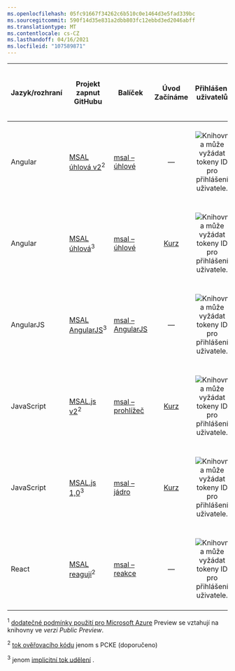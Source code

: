 ```yaml
---
ms.openlocfilehash: 05fc91667f34262c6b510c0e1464d3e5fad339bc
ms.sourcegitcommit: 590f14d35e831a2dbb803fc12ebbd3ed2046abff
ms.translationtype: MT
ms.contentlocale: cs-CZ
ms.lasthandoff: 04/16/2021
ms.locfileid: "107589871"
---
```

| Jazyk/rozhraní | Projekt zapnut<br/>GitHubu                                                                                                    | Balíček                                                                      | Úvod<br/>Začínáme                             | Přihlášení uživatelů                                         | Přístup k webovým rozhraním API                                                 | Všeobecně dostupná (GA) *nebo*<br/>Verze Public Preview<sup>1</sup> |
|----------------------|--------------------------------------------------------------------------------------------------------------------------|------------------------------------------------------------------------------|:-----------------------------------------------:|:-----------------------------------------------------:|:---------------------------------------------------------------:|:------------------------------------------------------------:|
| Angular              | [MSAL úhlová v2](https://github.com/AzureAD/microsoft-authentication-library-for-js/blob/dev/lib/msal-angular)<sup>2</sup>         | [msal – úhlové](https://www.npmjs.com/package/@azure/msal-angular)     | —                                               | ![Knihovna může vyžádat tokeny ID pro přihlášení uživatele.][y] | ![Knihovna může požadovat přístupové tokeny pro chráněná webová rozhraní API.][y] | Verze Public Preview                                               |
| Angular              | [MSAL úhlová](https://github.com/AzureAD/microsoft-authentication-library-for-js/tree/msal-angular-v1/lib/msal-angular)<sup>3</sup> | [msal – úhlové](https://www.npmjs.com/package/@azure/msal-angular)     |[Kurz](../articles/active-directory/develop/tutorial-v2-angular.md)| ![Knihovna může vyžádat tokeny ID pro přihlášení uživatele.][y] | ![Knihovna může požadovat přístupové tokeny pro chráněná webová rozhraní API.][y] | GA                                                           |
| AngularJS            | [MSAL AngularJS](https://github.com/AzureAD/microsoft-authentication-library-for-js/tree/dev/lib/msal-angularjs)<sup>3</sup>         | [msal – AngularJS](https://www.npmjs.com/package/@azure/msal-angularjs) | —                                               | ![Knihovna může vyžádat tokeny ID pro přihlášení uživatele.][y] | ![Knihovna může požadovat přístupové tokeny pro chráněná webová rozhraní API.][y] | Verze Public Preview                                               |
| JavaScript           | [MSAL.js v2](https://github.com/AzureAD/microsoft-authentication-library-for-js/tree/dev/lib/msal-browser)<sup>2</sup>              | [msal – prohlížeč](https://www.npmjs.com/package/@azure/msal-browser)     | [Kurz](../articles/active-directory/develop/tutorial-v2-javascript-auth-code.md) | ![Knihovna může vyžádat tokeny ID pro přihlášení uživatele.][y] | ![Knihovna může požadovat přístupové tokeny pro chráněná webová rozhraní API.][y] | GA                                                           |
|JavaScript|[MSAL.js 1,0](https://github.com/AzureAD/microsoft-authentication-library-for-js/tree/dev/lib/msal-core)<sup>3</sup> | [msal – jádro](https://www.npmjs.com/package/@azure/msal-core)    | [Kurz](../articles/active-directory/develop/tutorial-v2-javascript-spa.md)| ![Knihovna může vyžádat tokeny ID pro přihlášení uživatele.][y] | ![Knihovna může požadovat přístupové tokeny pro chráněná webová rozhraní API.][y] | GA                                                           |
| React                | [MSAL reagují](https://github.com/AzureAD/microsoft-authentication-library-for-js/tree/dev/lib/msal-react)<sup>2</sup>                 | [msal – reakce](https://www.npmjs.com/package/@azure/msal-react)         | —                                               | ![Knihovna může vyžádat tokeny ID pro přihlášení uživatele.][y] | ![Knihovna může požadovat přístupové tokeny pro chráněná webová rozhraní API.][y] | Verze Public Preview                                               |
<!--
| Vue | [Vue MSAL]( https://github.com/mvertopoulos/vue-msal) | [vue-msal]( https://www.npmjs.com/package/vue-msal) | ![X indicating no.][n] | ![Green check mark.][y] | ![Green check mark.][y] | -- |
-->

<sup>1</sup> [dodatečné podmínky použití pro Microsoft Azure][preview-tos] Preview se vztahují na knihovny ve *verzi Public Preview*.

<sup>2</sup> [tok ověřovacího kódu][auth-code-flow] jenom s PCKE (doporučeno) 

<sup>3</sup> jenom [implicitní tok udělení][implicit-flow] .

<!--Image references-->

[y]: ../articles/active-directory/develop/media/common/yes.png
[n]: ../articles/active-directory/develop/media/common/no.png

<!--Reference-style links -->
[AAD-App-Model-V2-Overview]: v2-overview.md
[Microsoft-SDL]: https://www.microsoft.com/securityengineering/sdl/
[preview-tos]: https://azure.microsoft.com/support/legal/preview-supplemental-terms/
[auth-code-flow]: ../articles/active-directory/develop/v2-oauth2-auth-code-flow.md
[implicit-flow]: ../articles/active-directory/develop/v2-oauth2-implicit-grant-flow.md